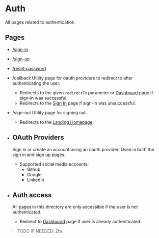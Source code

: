 # Auth
  All pages related to authentication.   

  ## Pages
  - [/sign-in](./sign-in/README.md)
  - [/sign-up](./sign-up/README.md)
  - [/reset-password](./reset-password/README.md)
  - /callback
    Utility page for oauth providers to redirect to after authenticating the user.
    - Redirects to the given `redirectTo` parameter or [Dashboard](../../dashboard/README.md) page if sign-in was successful.
    - Redirects to the [Sign In](./sign-in/README.md) page if sign-in was unsuccessful.
  - /sign-out
    Utility page for signing out.
    - Redirects to the [Landing Homepage](../../(landing)/README.md)

  - ## OAuth Providers
    Sign in or create an account using an oauth provider.
    Used in both the sign in and sign up pages.
    - Supported social media accounts:
      - Github
      - Google
      - LinkedIn
   
  - ## Auth access
    All pages in this directory are only accessible if the user is not authenticated.
    - Redirect to [Dashboard](../../../dashboard/README.md) page if user is already authenticated

  > TODO IF NEEDED: 2fa